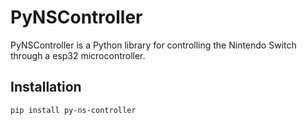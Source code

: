# PyNSController

PyNSController is a Python library for controlling the Nintendo Switch through a esp32 microcontroller.

## Installation

``` bash
pip install py-ns-controller
```
